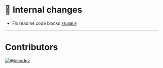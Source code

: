 # :memo: Internal changes

- Fix readme code blocks [`f6a3db0`](https://github.com/tagproject/base-shared-config/commit/f6a3db027a7143305e2bee380e2e984e31527a04)

---

# Contributors

[![@keindev](https://avatars.githubusercontent.com/u/4527292?v=4&s=40)](https://github.com/keindev)
